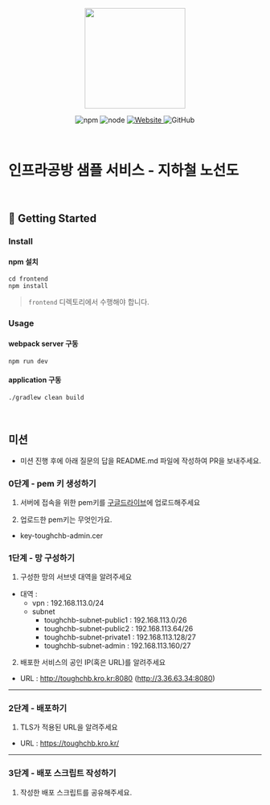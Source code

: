 <p align="center">
    <img width="200px;" src="https://raw.githubusercontent.com/woowacourse/atdd-subway-admin-frontend/master/images/main_logo.png"/>
</p>
<p align="center">
  <img alt="npm" src="https://img.shields.io/badge/npm-%3E%3D%205.5.0-blue">
  <img alt="node" src="https://img.shields.io/badge/node-%3E%3D%209.3.0-blue">
  <a href="https://edu.nextstep.camp/c/R89PYi5H" alt="nextstep atdd">
    <img alt="Website" src="https://img.shields.io/website?url=https%3A%2F%2Fedu.nextstep.camp%2Fc%2FR89PYi5H">
  </a>
  <img alt="GitHub" src="https://img.shields.io/github/license/next-step/atdd-subway-service">
</p>

<br>

# 인프라공방 샘플 서비스 - 지하철 노선도

<br>

## 🚀 Getting Started

### Install
#### npm 설치
```
cd frontend
npm install
```
> `frontend` 디렉토리에서 수행해야 합니다.

### Usage
#### webpack server 구동
```
npm run dev
```
#### application 구동
```
./gradlew clean build
```
<br>

## 미션

* 미션 진행 후에 아래 질문의 답을 README.md 파일에 작성하여 PR을 보내주세요.

### 0단계 - pem 키 생성하기

1. 서버에 접속을 위한 pem키를 [구글드라이브](https://drive.google.com/drive/folders/1dZiCUwNeH1LMglp8dyTqqsL1b2yBnzd1?usp=sharing)에 업로드해주세요

2. 업로드한 pem키는 무엇인가요.
- key-toughchb-admin.cer

### 1단계 - 망 구성하기
1. 구성한 망의 서브넷 대역을 알려주세요
- 대역 :
    - vpn : 192.168.113.0/24
    - subnet
      - toughchb-subnet-public1 : 192.168.113.0/26
      - toughchb-subnet-public2 : 192.168.113.64/26
      - toughchb-subnet-private1 : 192.168.113.128/27
      - toughchb-subnet-admin : 192.168.113.160/27

2. 배포한 서비스의 공인 IP(혹은 URL)를 알려주세요

- URL : http://toughchb.kro.kr:8080 (http://3.36.63.34:8080)



---

### 2단계 - 배포하기
1. TLS가 적용된 URL을 알려주세요

- URL : https://toughchb.kro.kr/

---

### 3단계 - 배포 스크립트 작성하기

1. 작성한 배포 스크립트를 공유해주세요.


